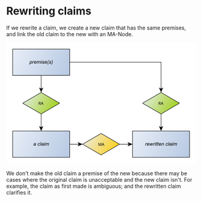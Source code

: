 # Rewriting claims

If we rewrite a claim, we create a new claim that has the same premises, and link the old claim to the new with an MA-Node.

![A rewritten argument](rewrite.svg "A rewritten argument")

We don't make the old claim a premise of the new because there may be cases where the original claim is unacceptable and the new claim isn't. For example, the claim as first made is ambiguous; and the rewritten claim clarifies it.